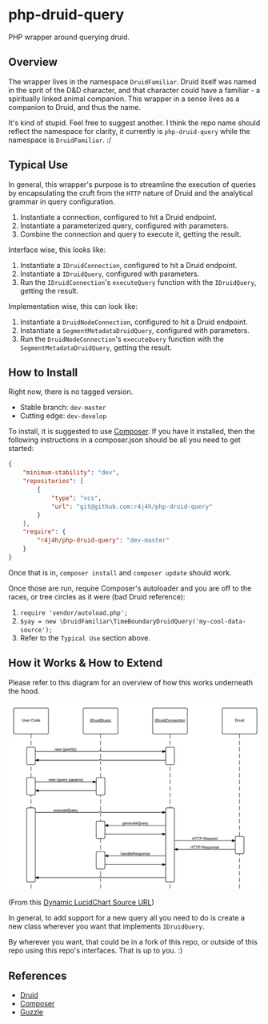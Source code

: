 php-druid-query
===============

PHP wrapper around querying druid.

Overview
---------------

The wrapper lives in the namespace `DruidFamiliar`. Druid itself was named in the sprit of the D&D character, and that
character could have a familiar - a spiritually linked animal companion. This wrapper in a sense lives as a companion to
Druid, and thus the name.

It's kind of stupid. Feel free to suggest another. I think the repo name should reflect the namespace for clarity,
it currently is `php-druid-query` while the namespace is `DruidFamiliar`. :/


Typical Use
---------------

In general, this wrapper's purpose is to streamline the execution of queries by encapsulating the cruft from the `HTTP` nature of Druid and the analytical grammar in query configuration.

1. Instantiate a connection, configured to hit a Druid endpoint.
2. Instantiate a parameterized query, configured with parameters.
3. Combine the connection and query to execute it, getting the result.

Interface wise, this looks like:

1. Instantiate a `IDruidConnection`, configured to hit a Druid endpoint.
2. Instantiate a `IDruidQuery`, configured with parameters.
3. Run the `IDruidConnection`'s `executeQuery` function with the `IDruidQuery`, getting the result.

Implementation wise, this can look like:

1. Instantiate a `DruidNodeConnection`, configured to hit a Druid endpoint.
2. Instantiate a `SegmentMetadataDruidQuery`, configured with parameters.
3. Run the `DruidNodeConnection`'s `executeQuery` function with the `SegmentMetadataDruidQuery`, getting the result.


How to Install
---------------

Right now, there is no tagged version.

- Stable branch: `dev-master`
- Cutting edge: `dev-develop`

To install, it is suggested to use [Composer](getcomposer.org). If you have it installed, then the following instructions
in a composer.json should be all you need to get started:

```json
{
    "minimum-stability": "dev",
    "repositories": [
        {
            "type": "vcs",
            "url": "git@github.com:r4j4h/php-druid-query"
        }
    ],
    "require": {
        "r4j4h/php-druid-query": "dev-master"
    }
}
```

Once that is in, `composer install` and `composer update` should work.

Once those are run, require Composer's autoloader and you are off to the races, or tree circles as it were (bad Druid reference):

1. `require 'vendor/autoload.php';`
2. `$yay = new \DruidFamiliar\TimeBoundaryDruidQuery('my-cool-data-source');`
3. Refer to the `Typical Use` section above.



How it Works & How to Extend
---------------

Please refer to this diagram for an overview of how this works underneath the hood.

![Sequence Diagram](docs/sequence-diagram.png)

(From this [Dynamic LucidChart Source URL](https://www.lucidchart.com/publicSegments/view/540e3dcd-372c-4aa6-a52c-44d80a005fd1/image.png))

In general, to add support for a new query all you need to do is create a new class wherever you want that implements `IDruidQuery`.

By wherever you want, that could be in a fork of this repo, or outside of this repo using this repo's interfaces. That is up to you. :)




References
---------------

- [Druid](druid.io)
- [Composer](getcomposer.org)
- [Guzzle](guzzle.readthedocs.org)
